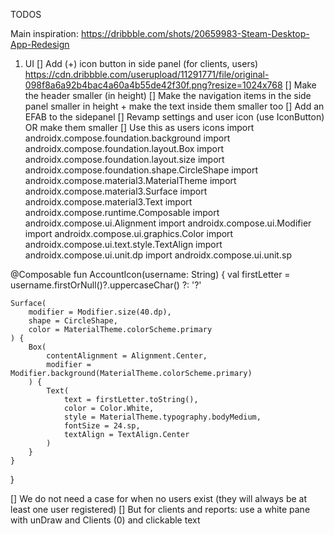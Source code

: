 TODOS

Main inspiration: https://dribbble.com/shots/20659983-Steam-Desktop-App-Redesign

1. UI
[] Add (+) icon button in side panel (for clients, users) https://cdn.dribbble.com/userupload/11291771/file/original-098f8a6a92b4bac4a60a4b55de42f30f.png?resize=1024x768
[] Make the header smaller (in height)
[] Make the navigation items in the side panel smaller in height + make the text inside them smaller too
[] Add an EFAB to the sidepanel 
[] Revamp settings and user icon (use IconButton) OR make them smaller
[] Use this as users icons
   import androidx.compose.foundation.background
   import androidx.compose.foundation.layout.Box
   import androidx.compose.foundation.layout.size
   import androidx.compose.foundation.shape.CircleShape
   import androidx.compose.material3.MaterialTheme
   import androidx.compose.material3.Surface
   import androidx.compose.material3.Text
   import androidx.compose.runtime.Composable
   import androidx.compose.ui.Alignment
   import androidx.compose.ui.Modifier
   import androidx.compose.ui.graphics.Color
   import androidx.compose.ui.text.style.TextAlign
   import androidx.compose.ui.unit.dp
   import androidx.compose.ui.unit.sp

@Composable
fun AccountIcon(username: String) {
val firstLetter = username.firstOrNull()?.uppercaseChar() ?: '?'

    Surface(
        modifier = Modifier.size(40.dp),
        shape = CircleShape,
        color = MaterialTheme.colorScheme.primary
    ) {
        Box(
            contentAlignment = Alignment.Center,
            modifier = Modifier.background(MaterialTheme.colorScheme.primary)
        ) {
            Text(
                text = firstLetter.toString(),
                color = Color.White,
                style = MaterialTheme.typography.bodyMedium,
                fontSize = 24.sp,
                textAlign = TextAlign.Center
            )
        }
    }
}


[] We do not need a case for when no users exist (they will always be at least one user registered)
[] But for clients and reports: use a white pane with unDraw and Clients (0) and clickable text
